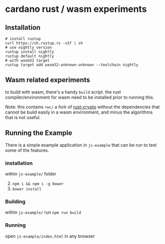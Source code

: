 cardano rust / wasm experiments
===============================

Installation
------------
```
# install rustup
curl https://sh.rustup.rs -sSf | sh
# use nightly version
rustup install nightly
rustup default nightly
# with wasm32 target
rustup target add wasm32-unknown-unknown --toolchain nightly
```

Wasm related experiments
------------------------

to build with wasm, there's a handy `build` script. the rust compiler/environment for wasm need
to be installed prior to running this.

Note: this contains `rwc/` a fork of [rust-crypto](https://github.com/DaGenix/rust-crypto)
without the dependencies that cannot be build easily in a wasm environment, and minus the algorithms
that is not useful.

Running the Example
-------------------
There is a simple example application in `js-example` that can be run to test some of the features.

### installation

within `js-example/` folder

2. `npm i && npm i -g bower`
3. `bower install`

### Building
within `js-example/` run `npm run build`

### Running
open `js-example/index.html` in any browser
